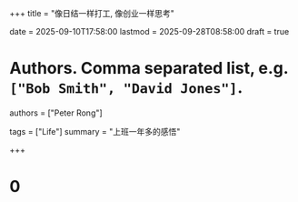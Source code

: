 +++
title = "像日结一样打工, 像创业一样思考"

date = 2025-09-10T17:58:00
lastmod = 2025-09-28T08:58:00
draft = true

# Authors. Comma separated list, e.g. `["Bob Smith", "David Jones"]`.
authors = ["Peter Rong"]

tags = ["Life"]
summary = "上班一年多的感悟"

+++

# 0